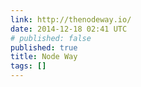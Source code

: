 ```yaml
---
link: http://thenodeway.io/
date: 2014-12-18 02:41 UTC
# published: false
published: true
title: Node Way
tags: []
---
```



